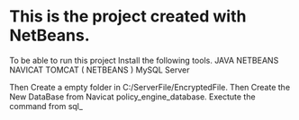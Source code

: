 # This is the project created with NetBeans. 
To be able to run this project Install the following tools.
JAVA
NETBEANS
NAVICAT
TOMCAT ( NETBEANS )
MySQL Server

Then Create a empty folder in C:/ServerFile/EncryptedFile.
Then Create the New DataBase from Navicat policy_engine_database.
Exectute the command from sql_
